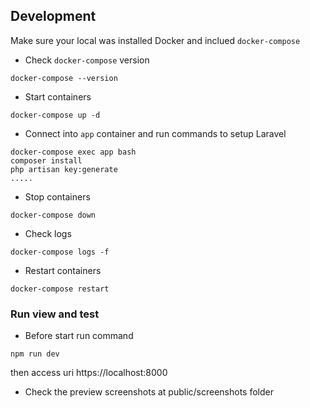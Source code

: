 ## Development

Make sure your local was installed Docker and inclued `docker-compose`

- Check `docker-compose` version

```
docker-compose --version
```

- Start containers

```
docker-compose up -d
```

- Connect into `app` container and run commands to setup Laravel

```
docker-compose exec app bash
composer install
php artisan key:generate
.....
```

- Stop containers

```
docker-compose down
```

- Check logs

```
docker-compose logs -f
```

- Restart containers

```
docker-compose restart
```

### Run view and test

- Before start run command
```
npm run dev
```

then access uri https://localhost:8000

- Check the preview screenshots at public/screenshots folder
